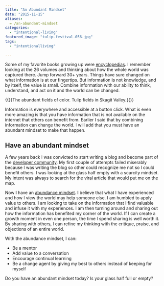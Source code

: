 ```yaml
---
title: "An Abundant Mindset"
date: "2015-11-15"
aliases:
  = /an-abundant-mindset
categories: 
  - "intentional-living"
featured_image: "tulip-festival-056.jpg"
tags: 
  - "intentionalliving"

---
```


Some of my favorite books growing up were [encyclopedias](https://en.wikipedia.org/wiki/Encyclop%C3%A6dia_Britannica#/media/File:Encyclopaedia_Britannica_15_with_2002.jpg). I remember looking at the 26 volumes and thinking about how the whole world was captured there. Jump forward 30+ years. Things have sure changed on what information is at our fingertips. But information is not knowledge, and by itself, the value is small. Combine information with our ability to think, understand, and act on it and the world can be changed.

{{<featuredimage class="inline-feature-image">}}The abundant fields of color. Tulip fields in Skagit Valley.{{</featuredimage>}}

Information is everywhere and accessible at a button click. What is even more amazing is that you have information that is not available on the internet that others can benefit from. Earlier I said that by combining information can change the world. I will add that you must have an abundant mindset to make that happen.

## Have an abundant mindset

A few years back I was convicted to start writing a blog and become part of the [developer community](http://www.hanselman.com/blog/YourBlogIsTheEngineOfCommunity.aspx). My first couple of attempts failed miserably because I was writing the blog so other could recognize me not so I could benefit others. I was looking at the glass half empty with a scarcity mindset. My intent was always to search for the viral article that would put me on the map.

Now I have an [abundance mindset](http://www.success.com/article/john-c-maxwell-6-tips-to-develop-and-model-an-abundance-mindset). I believe that what I have experienced and how I view the world may help someone else. I am humbled to apply value to others. I am looking to take on the information that I find valuable and infuse it with my experiences. I am then turning around and sharing out how the information has benefited my corner of the world. If I can create a growth moment in even one person, the time I spend sharing is well worth it. By sharing with others, I can refine my thinking with the critique, praise, and objections of an entire world.

With the abundance mindset, I can:

- Be a mentor
- Add value to a conversation
- Encourage continual learning
- Be a change agent by giving my best to others instead of keeping for myself

Do you have an abundant mindset today? Is your glass half full or empty?
